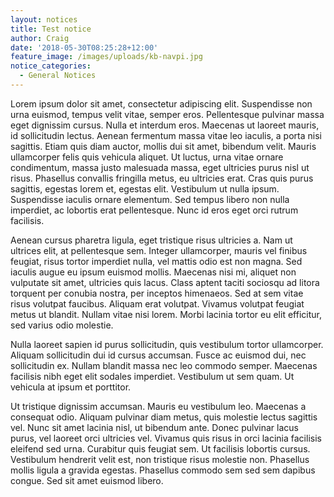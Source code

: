 ```yaml
---
layout: notices
title: Test notice
author: Craig
date: '2018-05-30T08:25:28+12:00'
feature_image: /images/uploads/kb-navpi.jpg
notice_categories:
  - General Notices
---
```

Lorem ipsum dolor sit amet, consectetur adipiscing elit. Suspendisse non urna euismod, tempus velit vitae, semper eros. Pellentesque pulvinar massa eget dignissim cursus. Nulla et interdum eros. Maecenas ut laoreet mauris, id sollicitudin lectus. Aenean fermentum massa vitae leo iaculis, a porta nisi sagittis. Etiam quis diam auctor, mollis dui sit amet, bibendum velit. Mauris ullamcorper felis quis vehicula aliquet. Ut luctus, urna vitae ornare condimentum, massa justo malesuada massa, eget ultricies purus nisl ut risus. Phasellus convallis fringilla metus, eu ultricies erat. Cras quis purus sagittis, egestas lorem et, egestas elit. Vestibulum ut nulla ipsum. Suspendisse iaculis ornare elementum. Sed tempus libero non nulla imperdiet, ac lobortis erat pellentesque. Nunc id eros eget orci rutrum facilisis.

Aenean cursus pharetra ligula, eget tristique risus ultricies a. Nam ut ultrices elit, at pellentesque sem. Integer ullamcorper, mauris vel finibus feugiat, risus tortor imperdiet nulla, vel mattis odio est non magna. Sed iaculis augue eu ipsum euismod mollis. Maecenas nisi mi, aliquet non vulputate sit amet, ultricies quis lacus. Class aptent taciti sociosqu ad litora torquent per conubia nostra, per inceptos himenaeos. Sed at sem vitae risus volutpat faucibus. Aliquam erat volutpat. Vivamus volutpat feugiat metus ut blandit. Nullam vitae nisi lorem. Morbi lacinia tortor eu elit efficitur, sed varius odio molestie.

Nulla laoreet sapien id purus sollicitudin, quis vestibulum tortor ullamcorper. Aliquam sollicitudin dui id cursus accumsan. Fusce ac euismod dui, nec sollicitudin ex. Nullam blandit massa nec leo commodo semper. Maecenas facilisis nibh eget elit sodales imperdiet. Vestibulum ut sem quam. Ut vehicula at ipsum et porttitor.

Ut tristique dignissim accumsan. Mauris eu vestibulum leo. Maecenas a consequat odio. Aliquam pulvinar diam metus, quis molestie lectus sagittis vel. Nunc sit amet lacinia nisl, ut bibendum ante. Donec pulvinar lacus purus, vel laoreet orci ultricies vel. Vivamus quis risus in orci lacinia facilisis eleifend sed urna. Curabitur quis feugiat sem. Ut facilisis lobortis cursus. Vestibulum hendrerit velit est, non tristique risus molestie non. Phasellus mollis ligula a gravida egestas. Phasellus commodo sem sed sem dapibus congue. Sed sit amet euismod libero.
